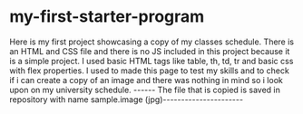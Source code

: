 # my-first-starter-program
Here is my first project showcasing a copy of my classes schedule. There is an HTML and CSS file and there is no JS included in this project because it is a simple project. 
I used basic HTML tags like table, th, td, tr and basic css with flex properties.
I used to made this page to test my skills and to check if i can create a copy of an image and there was nothing in mind so i look upon on my university schedule.
------ The file that is copied is saved in repository with name sample.image (jpg)----------------------
